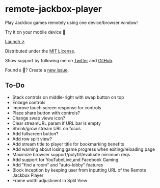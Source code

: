 # remote-jackbox-player

Play Jackbox games remotely using one device/browser window!

Try it on your mobile device 📲 

[Launch ↗️](https://remote-jackbox-player.isaacyakl.com)

Distributed under the [MIT License](https://isaacyakl.github.io/remote-jackbox-player/LICENSE).

Show support by following me on [Twitter](https://www.twitter.com/isaacyakl) and [GitHub](https://github.com/isaacyakl).

Found a 🐛? Create a [new issue](https://github.com/isaacyakl/remote-jackbox-player/issues/new).

## To-Do

-  Stack controls on middle-right with swap button on top
-  Enlarge controls
-  Improve touch screen response for controls
-  Place share button with controls?
-  Change swap views icon?
-  Clear streamURL param if URL bar is empty
-  Shrink/grow stream URL on focus
-  Add fullscreen button?
-  Add row split view?
-  Add stream title to player title for bookmarking benefits
-  Add warning about losing game progress when exiting/reloading page
-  Maximize browser support/polyfill/evaluate minimum reqs
-  Add support for YouTubeLive,and Facebook Gaming
-  Add "find a room" and "auto-lobby" features
-  Block inception by keeping user from inputting URL of the Remote Jackbox Player
-  Frame width adjustment in Split View
